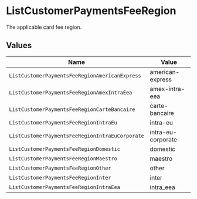 # ListCustomerPaymentsFeeRegion

The applicable card fee region.


## Values

| Name                                            | Value                                           |
| ----------------------------------------------- | ----------------------------------------------- |
| `ListCustomerPaymentsFeeRegionAmericanExpress`  | american-express                                |
| `ListCustomerPaymentsFeeRegionAmexIntraEea`     | amex-intra-eea                                  |
| `ListCustomerPaymentsFeeRegionCarteBancaire`    | carte-bancaire                                  |
| `ListCustomerPaymentsFeeRegionIntraEu`          | intra-eu                                        |
| `ListCustomerPaymentsFeeRegionIntraEuCorporate` | intra-eu-corporate                              |
| `ListCustomerPaymentsFeeRegionDomestic`         | domestic                                        |
| `ListCustomerPaymentsFeeRegionMaestro`          | maestro                                         |
| `ListCustomerPaymentsFeeRegionOther`            | other                                           |
| `ListCustomerPaymentsFeeRegionInter`            | inter                                           |
| `ListCustomerPaymentsFeeRegionIntraEea`         | intra_eea                                       |